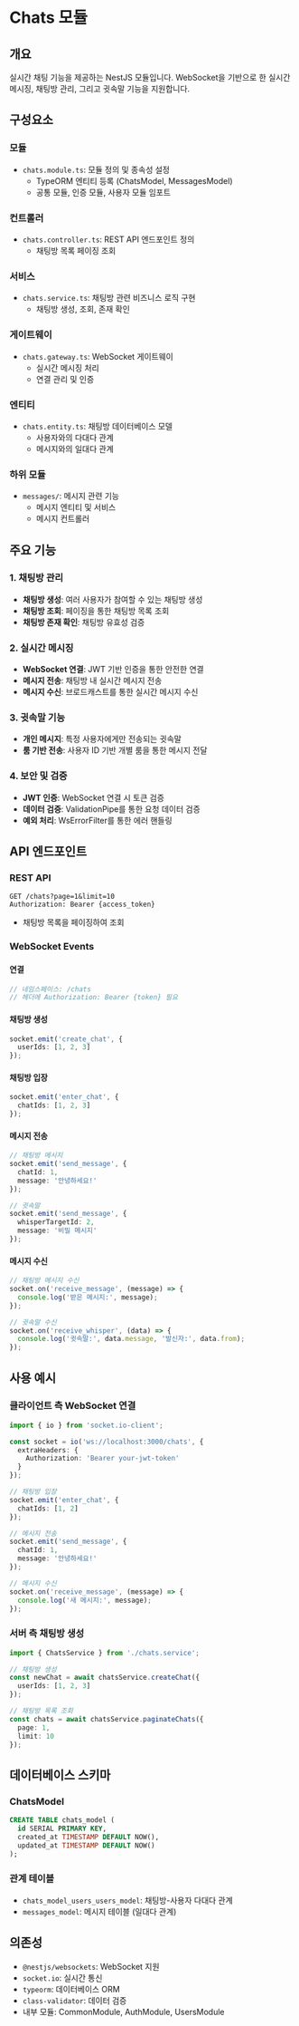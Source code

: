 # Chats 모듈

## 개요
실시간 채팅 기능을 제공하는 NestJS 모듈입니다. WebSocket을 기반으로 한 실시간 메시징, 채팅방 관리, 그리고 귓속말 기능을 지원합니다.

## 구성요소

### 모듈
- `chats.module.ts`: 모듈 정의 및 종속성 설정
  - TypeORM 엔티티 등록 (ChatsModel, MessagesModel)
  - 공통 모듈, 인증 모듈, 사용자 모듈 임포트

### 컨트롤러
- `chats.controller.ts`: REST API 엔드포인트 정의
  - 채팅방 목록 페이징 조회

### 서비스
- `chats.service.ts`: 채팅방 관련 비즈니스 로직 구현
  - 채팅방 생성, 조회, 존재 확인

### 게이트웨이
- `chats.gateway.ts`: WebSocket 게이트웨이
  - 실시간 메시징 처리
  - 연결 관리 및 인증

### 엔티티
- `chats.entity.ts`: 채팅방 데이터베이스 모델
  - 사용자와의 다대다 관계
  - 메시지와의 일대다 관계

### 하위 모듈
- `messages/`: 메시지 관련 기능
  - 메시지 엔티티 및 서비스
  - 메시지 컨트롤러

## 주요 기능

### 1. 채팅방 관리
- **채팅방 생성**: 여러 사용자가 참여할 수 있는 채팅방 생성
- **채팅방 조회**: 페이징을 통한 채팅방 목록 조회
- **채팅방 존재 확인**: 채팅방 유효성 검증

### 2. 실시간 메시징
- **WebSocket 연결**: JWT 기반 인증을 통한 안전한 연결
- **메시지 전송**: 채팅방 내 실시간 메시지 전송
- **메시지 수신**: 브로드캐스트를 통한 실시간 메시지 수신

### 3. 귓속말 기능
- **개인 메시지**: 특정 사용자에게만 전송되는 귓속말
- **룸 기반 전송**: 사용자 ID 기반 개별 룸을 통한 메시지 전달

### 4. 보안 및 검증
- **JWT 인증**: WebSocket 연결 시 토큰 검증
- **데이터 검증**: ValidationPipe를 통한 요청 데이터 검증
- **예외 처리**: WsErrorFilter를 통한 에러 핸들링

## API 엔드포인트

### REST API
```http
GET /chats?page=1&limit=10
Authorization: Bearer {access_token}
```
- 채팅방 목록을 페이징하여 조회

### WebSocket Events

#### 연결
```typescript
// 네임스페이스: /chats
// 헤더에 Authorization: Bearer {token} 필요
```

#### 채팅방 생성
```typescript
socket.emit('create_chat', {
  userIds: [1, 2, 3]
});
```

#### 채팅방 입장
```typescript
socket.emit('enter_chat', {
  chatIds: [1, 2, 3]
});
```

#### 메시지 전송
```typescript
// 채팅방 메시지
socket.emit('send_message', {
  chatId: 1,
  message: '안녕하세요!'
});

// 귓속말
socket.emit('send_message', {
  whisperTargetId: 2,
  message: '비밀 메시지'
});
```

#### 메시지 수신
```typescript
// 채팅방 메시지 수신
socket.on('receive_message', (message) => {
  console.log('받은 메시지:', message);
});

// 귓속말 수신
socket.on('receive_whisper', (data) => {
  console.log('귓속말:', data.message, '발신자:', data.from);
});
```

## 사용 예시

### 클라이언트 측 WebSocket 연결
```typescript
import { io } from 'socket.io-client';

const socket = io('ws://localhost:3000/chats', {
  extraHeaders: {
    Authorization: 'Bearer your-jwt-token'
  }
});

// 채팅방 입장
socket.emit('enter_chat', {
  chatIds: [1, 2]
});

// 메시지 전송
socket.emit('send_message', {
  chatId: 1,
  message: '안녕하세요!'
});

// 메시지 수신
socket.on('receive_message', (message) => {
  console.log('새 메시지:', message);
});
```

### 서버 측 채팅방 생성
```typescript
import { ChatsService } from './chats.service';

// 채팅방 생성
const newChat = await chatsService.createChat({
  userIds: [1, 2, 3]
});

// 채팅방 목록 조회
const chats = await chatsService.paginateChats({
  page: 1,
  limit: 10
});
```

## 데이터베이스 스키마

### ChatsModel
```sql
CREATE TABLE chats_model (
  id SERIAL PRIMARY KEY,
  created_at TIMESTAMP DEFAULT NOW(),
  updated_at TIMESTAMP DEFAULT NOW()
);
```

### 관계 테이블
- `chats_model_users_users_model`: 채팅방-사용자 다대다 관계
- `messages_model`: 메시지 테이블 (일대다 관계)

## 의존성
- `@nestjs/websockets`: WebSocket 지원
- `socket.io`: 실시간 통신
- `typeorm`: 데이터베이스 ORM
- `class-validator`: 데이터 검증
- 내부 모듈: CommonModule, AuthModule, UsersModule
